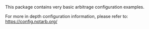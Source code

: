 This package contains very basic arbitrage configuration examples.

For more in depth configuration information, please refer to:
https://config.notarb.org/